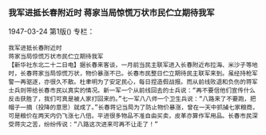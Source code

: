 ### 我军进抵长春附近时  蒋家当局惊慌万状市民伫立期待我军

1947-03-24
第1版()
专栏：

    我军进抵长春附近时
    蒋家当局惊慌万状市民伫立期待我军
    【新华社东北二十二日电】据长春来客谈，一月前当民主联军进入长春附近布拉海、米沙子等地时，长春蒋家当局惊慌万状，物价暴涨不已。长春市民整日伫立期待民主联军来到。虽经持枪军警一再驱逐，亦很久不散。杜聿明为了安定民心，每日捏造假战报。而从前线败退和负伤的蒋军士兵则带给长春市民以真实的情况。新一军一个从前线回去的士兵说：“再不要信他们宣传什么反击获胜了，我们可真是被人家打回来的。”七一军八八师一个卫生兵说：“八路来了不要跑，把帽子一摘（投降的意思）就成了。”长春蒋记当局为了防止物价暴涨，曾在一天中抓捕七家粮商，可是粮价在两天内仍飞涨七八倍。平进很多物品不准自由买卖，皮革亦算作军用品。长春市民深受蒋灾之苦，纷纷传说：“八路这次进来可再不让走了！”
